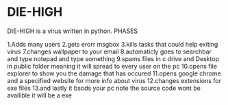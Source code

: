 # DIE-HIGH
DIE-HIGH is a virus written in python.
PHASES

1.Adds many users 
2.gets erorr msgbox
3.kills tasks that could help exiting virus
7.changes wallpaper to your email
8.automaticly goes to searchbar and type notepad and type something
9.spams files in c drive and Desktop in public folder meaning it will spread to every user on the pc
10.opens file explorer to show you the damage that has occured
11.opens google chrome and a specified website for more info about virus
12.changes extensions for exe files
13.and lastly it bsods your pc
note the source code wont be availible it will be a exe
